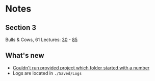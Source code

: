 # Notes
## Section 3
Bulls & Cows, 61 Lectures: [30](https://www.udemy.com/course/unrealcourse/learn/lecture/15364574) - [85](https://www.udemy.com/course/unrealcourse/learn/lecture/16806034)

## What's new
- [Couldn't run provided project which folder started with a number](https://community.gamedev.tv/t/bullcow-game-cannot-be-compiled-try-rebuilding-from-source/174219/3)
- Logs are located in `./Saved/Logs`
